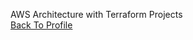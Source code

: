 AWS Architecture with Terraform Projects  
<a href=https://github.com/seoulcloud/seoulcloud>Back To Profile</a>  

